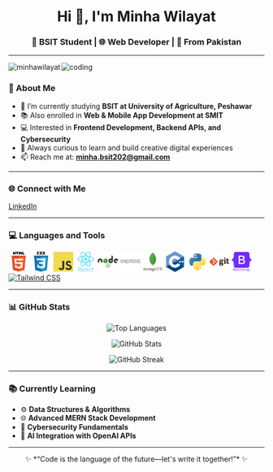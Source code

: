 <h1 align="center">Hi 👋, I'm Minha Wilayat</h1>
<h3 align="center">🚀 BSIT Student | 🌐 Web Developer | 📍 From Pakistan</h3>

---

<img align="right" alt="coding" width="400" src="https://user-images.githubusercontent.com/55389276/140866485-8fb1c876-9a8f-4d6a-98dc-08c4981eaf70.gif">

<p align="left">
  <img src="https://komarev.com/ghpvc/?username=minhawilayat&label=Profile%20views&color=0e75b6&style=flat" alt="minhawilayat" />
</p>

### 🧠 About Me

- 🌱 I’m currently studying **BSIT at University of Agriculture, Peshawar**
- 📚 Also enrolled in **Web & Mobile App Development at SMIT**
- 💻 Interested in **Frontend Development, Backend APIs, and Cybersecurity**
- 🧩 Always curious to learn and build creative digital experiences
- 📫 Reach me at: **minha.bsit202@gmail.com**

---

### 🌐 Connect with Me

<p align="left">
  <a href="https://www.linkedin.com/in/minha-wilayat-0678222bb" target="_blank">LinkedIn</a>
</p>

---

### 💻 Languages and Tools

<p align="left">
  <a href="#"><img src="https://raw.githubusercontent.com/devicons/devicon/master/icons/html5/html5-original-wordmark.svg" width="40" height="40" alt="HTML5" /></a>
  <a href="#"><img src="https://raw.githubusercontent.com/devicons/devicon/master/icons/css3/css3-original-wordmark.svg" width="40" height="40" alt="CSS3" /></a>
  <a href="#"><img src="https://raw.githubusercontent.com/devicons/devicon/master/icons/javascript/javascript-original.svg" width="40" height="40" alt="JavaScript" /></a>
  <a href="#"><img src="https://raw.githubusercontent.com/devicons/devicon/master/icons/react/react-original-wordmark.svg" width="40" height="40" alt="React" /></a>
  <a href="#"><img src="https://raw.githubusercontent.com/devicons/devicon/master/icons/nodejs/nodejs-original-wordmark.svg" width="40" height="40" alt="Node.js" /></a>
  <a href="#"><img src="https://raw.githubusercontent.com/devicons/devicon/master/icons/express/express-original-wordmark.svg" width="40" height="40" alt="Express.js" /></a>
  <a href="#"><img src="https://raw.githubusercontent.com/devicons/devicon/master/icons/mongodb/mongodb-original-wordmark.svg" width="40" height="40" alt="MongoDB" /></a>
  <a href="#"><img src="https://raw.githubusercontent.com/devicons/devicon/master/icons/cplusplus/cplusplus-original.svg" width="40" height="40" alt="C++" /></a>
  <a href="#"><img src="https://raw.githubusercontent.com/devicons/devicon/master/icons/python/python-original.svg" width="40" height="40" alt="Python" /></a>
  <a href="#"><img src="https://raw.githubusercontent.com/devicons/devicon/master/icons/git/git-original-wordmark.svg" width="40" height="40" alt="Git" /></a>
  <a href="#"><img src="https://raw.githubusercontent.com/devicons/devicon/master/icons/bootstrap/bootstrap-plain-wordmark.svg" width="40" height="40" alt="Bootstrap" /></a>
  <a href="#"><img src="https://www.vectorlogo.zone/logos/tailwindcss/tailwindcss-icon.svg" width="40" height="40" alt="Tailwind CSS" /></a>
</p>

---

### 📊 GitHub Stats

<p align="center">
  <img src="https://github-readme-stats.vercel.app/api/top-langs?username=minhawilayat&show_icons=true&locale=en&layout=compact" alt="Top Languages" />
</p>

<p align="center">
  <img src="https://github-readme-stats.vercel.app/api?username=minhawilayat&show_icons=true&locale=en&theme=tokyonight" alt="GitHub Stats" />
</p>

<p align="center">
  <img src="https://github-readme-streak-stats.herokuapp.com/?user=minhawilayat&theme=tokyonight" alt="GitHub Streak" />
</p>

---

### 📚 Currently Learning

- ⚙️ **Data Structures & Algorithms**
- 🌐 **Advanced MERN Stack Development**
- 🔐 **Cybersecurity Fundamentals**
- 🤖 **AI Integration with OpenAI APIs**

---

<p align="center">
  ✨ *“Code is the language of the future—let's write it together!”* ✨
</p>
